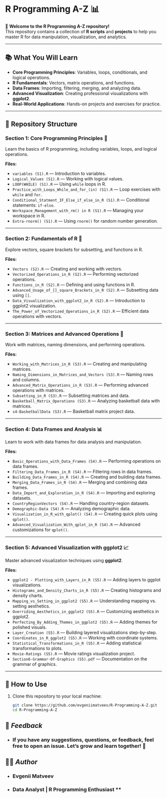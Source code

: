 # R Programming A-Z 📊  

🎉 **Welcome to the R Programming A-Z repository!**  
This repository contains a collection of **R scripts** and **projects** to help you master R for data manipulation, visualization, and analytics.  

---

## 📚 **What You Will Learn**  

- **Core Programming Principles**: Variables, loops, conditionals, and logical operations.  
- **R Fundamentals**: Vectors, matrix operations, and functions.  
- **Data Frames**: Importing, filtering, merging, and analyzing data.  
- **Advanced Visualization**: Creating professional visualizations with **ggplot2**.  
- **Real-World Applications**: Hands-on projects and exercises for practice.  

---

## 📂 **Repository Structure**  

### **Section 1: Core Programming Principles 🧩**  
Learn the basics of R programming, including variables, loops, and logical operations.

**Files:**  
- `variables (S1).R` — Introduction to variables.  
- `Logical_Values (S1).R` — Working with logical values.  
- `LOOP(WHILE) (S1).R` — Using `while` loops in R.  
- `Practice_with_Loops_While_and_for_(in) (S1).R` — Loop exercises with `while` and `for`.  
- `Conditional_Statment_IF_Else_if_else_in_R (S1).R` — Conditional statements: `if-else`.  
- `Workspace_Management_with_rm() in R (S1).R` — Managing your workspace in R.  
- `Extra-rnorm() (S1).R` — Using `rnorm()` for random number generation.  

---

### **Section 2: Fundamentals of R 🚀**  
Explore vectors, square brackets for subsetting, and functions in R.

**Files:**  
- `Vectors (S2).R` — Creating and working with vectors.  
- `Vectorized_Operations_in_R (S2).R` — Performing vectorized operations.  
- `Functions_in_R (S2).R` — Defining and using functions in R.  
- `Advanced_Usage_of_[]_square_Brackets_in_R (S2).R` — Subsetting data using `[]`.  
- `Data_Visualization_with_ggplot2_in_R (S2).R` — Introduction to ggplot2 visualization.  
- `The_Power_of_Vectorized_Operations_in_R (S2).R` — Efficient data operations with vectors.  

---

### **Section 3: Matrices and Advanced Operations 🧮**  
Work with matrices, naming dimensions, and performing operations.

**Files:**  
- `Working_with_Matrices_in_R (S3).R` — Creating and manipulating matrices.  
- `Naming_Dimensions_in_Matrices_and_Vectors (S3).R` — Naming rows and columns.  
- `Advanced_Matrix_Operations_in_R (S3).R` — Performing advanced operations with matrices.  
- `Subsetting_in_R (S3).R` — Subsetting matrices and data.  
- `Basketball_Matrix_Operations (S3).R` — Analyzing basketball data with matrices.  
- `s4-BasketballData (S3).R` — Basketball matrix project data.  

---

### **Section 4: Data Frames and Analysis 📊**  
Learn to work with data frames for data analysis and manipulation.

**Files:**  
- `Basic_Operations_with_Data_Frames (S4).R` — Performing operations on data frames.  
- `Filtering_Data_Frames_in_R (S4).R` — Filtering rows in data frames.  
- `Building_Data_Frames_in_R (S4).R` — Creating and building data frames.  
- `Merging_Data_Frames_in_R (S4).R` — Merging and combining data frames.  
- `Data_Import_and_Exploration_in_R (S4).R` — Importing and exploring datasets.  
- `CountryRegionVectors (S4).R` — Handling country-region datasets.  
- `Demographic-Data (S4).R` — Analyzing demographic data.  
- `Visualization_in_R_with_qplot() (S4).R` — Creating quick plots using `qplot()`.  
- `Advanced_Visualization_With_qplot_in_R (S4).R` — Advanced customizations for `qplot()`.  

---

### **Section 5: Advanced Visualization with ggplot2 📈**  
Master advanced visualization techniques using **ggplot2**.

**Files:**  
- `ggplot2 - Plotting_with_Layers_in_R (S5).R` — Adding layers to ggplot visualizations.  
- `Histograms_and_Density_Charts_in_R (S5).R` — Creating histograms and density charts.  
- `Mapping_vs_Setting_in_ggplot2 (S5).R` — Understanding mapping vs. setting aesthetics.  
- `Overriding_Aesthetics_in_ggplot2 (S5).R` — Customizing aesthetics in ggplot2.  
- `Perfecting_By_Adding_Themes_in_ggplot2 (S5).R` — Adding themes for polished visuals.  
- `Layer_Creation (S5).R` — Building layered visualizations step-by-step.  
- `Coordinates_in_R_ggplot2 (S5).R` — Working with coordinate systems.  
- `Statistical_Transformations_in_R (S5).R` — Adding statistical transformations to plots.  
- `Movie-Ratings (S5).R` — Movie ratings visualization project.  
- `Section6-Grammar-Of-Graphics (S5).pdf` — Documentation on the grammar of graphics.  

---

## 🚀 **How to Use**  

1. Clone this repository to your local machine:  
   ```bash
   git clone https://github.com/evgeniimatveev/R-Programming-A-Z.git  
   cd R-Programming-A-Z


 ##   📧 *Feedback*
- ### If you have any suggestions, questions, or feedback, feel free to open an issue. Let’s grow and learn together! 🚀

## 👨‍💻 *Author* 
- ### Evgenii Matveev 
- ### Data Analyst | R Programming Enthusiast **
